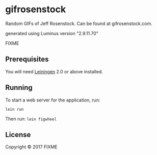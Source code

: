 # gifrosenstock

Random GIFs of Jeff Rosenstock. Can be found at gifrosenstock.com.

generated using Luminus version "2.9.11.70"

FIXME

## Prerequisites

You will need [Leiningen][1] 2.0 or above installed.

[1]: https://github.com/technomancy/leiningen

## Running

To start a web server for the application, run:

    lein run
Then run:
```lein figwheel```    

## License

Copyright © 2017 FIXME
